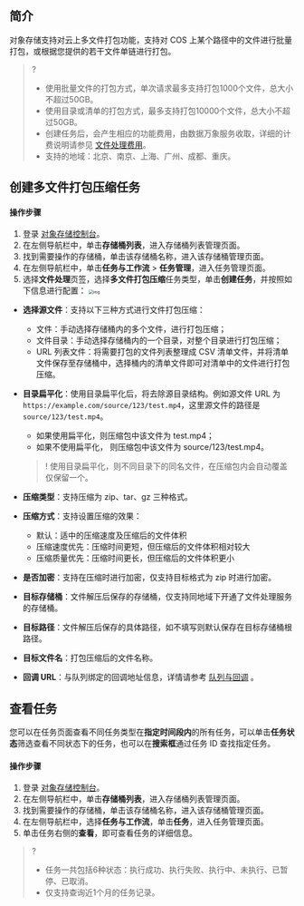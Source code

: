 ## 简介

对象存储支持对云上多文件打包功能，支持对 COS 上某个路径中的文件进行批量打包，或根据您提供的若干文件单链进行打包。

>?
>
>- 使用批量文件的打包方式，单次请求最多支持打包1000个文件，总大小不超过50GB。
>- 使用目录或清单的打包方式，最多支持打包10000个文件，总大小不超过50GB。
>- 创建任务后，会产生相应的功能费用，由数据万象服务收取，详细的计费说明请参见 [文件处理费用](https://cloud.tencent.com/document/product/460/82333)。
>- 支持的地域：北京、南京、上海、广州、成都、重庆。

## 创建多文件打包压缩任务

#### 操作步骤

1. 登录 [对象存储控制台](https://console.cloud.tencent.com/cos5)。
2. 在左侧导航栏中，单击**存储桶列表**，进入存储桶列表管理页面。
3. 找到需要操作的存储桶，单击该存储桶名称，进入该存储桶管理页面。
4. 在左侧导航栏中，单击**任务与工作流** > **任务管理**，进入任务管理页面。
5. 选择**文件处理**页签，选择**多文件打包压缩**任务类型，单击**创建任务**，并按照如下信息进行配置：
   <img src="https://qcloudimg.tencent-cloud.cn/raw/0733094c0e1f32bcde7353435e27d157.png" alt="img" style="zoom:50%;" />

 - **选择源文件**：支持以下三种方式进行文件打包压缩：

   - 文件：手动选择存储桶内的多个文件，进行打包压缩；
   - 文件目录：手动选择存储桶内的一个目录，对整个目录进行打包压缩；
   - URL 列表文件：将需要打包的文件列表整理成 CSV 清单文件，并将清单文件保存至存储桶中，选择桶内的清单文件即可对清单中的文件进行打包压缩。

 - **目录扁平化**：使用目录扁平化后，将去除源目录结构。例如源文件 URL 为 `https://example.com/source/123/test.mp4`，这里源文件的路径是 `source/123/test.mp4`。

   - 如果使用扁平化，则压缩包中该文件为 test.mp4；
   - 如果不使用扁平化， 则压缩包中该文件为 source/123/test.mp4。

    >!
    >使用目录扁平化，则不同目录下的同名文件，在压缩包内会自动覆盖仅保留一个。

 - **压缩类型**：支持压缩为 zip、tar、gz 三种格式。

 - **压缩方式**：支持设置压缩的效果：

   - 默认：适中的压缩速度及压缩后的文件体积
   - 压缩速度优先：压缩时间更短，但压缩后的文件体积相对较大
   - 压缩质量优先：压缩时间更长，但压缩后的文件体积更小

 - **是否加密**：支持在压缩时进行加密，仅支持目标格式为 zip 时进行加密。

 - **目标存储桶**：文件解压后保存的存储桶，仅支持同地域下开通了文件处理服务的存储桶。

 - **目标路径**：文件解压后保存的具体路径，如不填写则默认保存在目标存储桶根路径。

 - **目标文件名**：打包压缩后的文件名称。

 - **回调 URL**：与队列绑定的回调地址信息，详情请参考 [队列与回调](https://cloud.tencent.com/document/product/436/53970) 。

## 查看任务

您可以在任务页面查看不同任务类型在**指定时间段内**的所有任务，可以单击**任务状态**筛选查看不同状态下的任务，也可以在**搜索框**通过任务 ID 查找指定任务。

#### 操作步骤

1. 登录 [对象存储控制台](https://console.cloud.tencent.com/cos5)。
2. 在左侧导航栏中，单击**存储桶列表**，进入存储桶列表管理页面。
3. 找到需要操作的存储桶，单击该存储桶名称，进入该存储桶管理页面。
4. 在左侧导航栏中，选择**任务与工作流**，单击**任务**，进入任务管理页面。
5. 单击任务右侧的**查看**，即可查看任务的详细信息。

>? 
>
>- 任务一共包括6种状态：执行成功、执行失败、执行中、未执行、已暂停、已取消。
>- 仅支持查询近1个月的任务记录。
